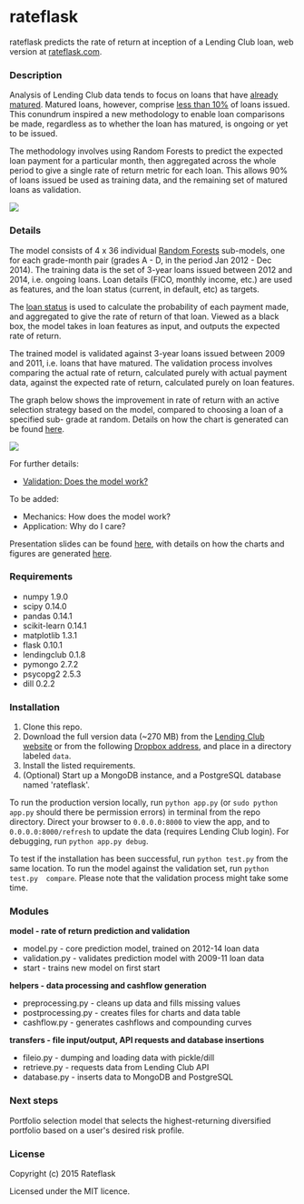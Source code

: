 rateflask
========

rateflask predicts the rate of return at inception of a Lending Club loan, web 
version at [rateflask.com][rateflask.com].

### Description
Analysis of Lending Club data tends to focus on loans that have 
[already matured][already matured]. Matured loans, however, comprise 
[less than 10%][less than 10%] of loans issued. This conundrum inspired a new 
methodology to enable loan comparisons be made, regardless as to whether the 
loan has matured, is ongoing or yet to be issued.

The methodology involves using Random Forests to predict the expected loan 
payment for a particular month, then aggregated across the whole period to give 
a single rate of return metric for each loan. This allows 90% of loans issued be 
used as training data, and the remaining set of matured loans as validation.

![][issuance]

### Details

The model consists of 4 x 36 individual [Random Forests][Random Forests] sub-models, 
one for each grade-month pair (grades A - D, in the period Jan 2012 - Dec 2014). 
The training data is the set of 3-year loans issued between 2012 and 2014, i.e. 
ongoing loans. Loan details (FICO, monthly income, etc.) are used as features, 
and the loan status (current, in default, etc) as targets.

The [loan status][loan status] is used to calculate the probability of each 
payment made, and aggregated to give the rate of return of that loan. Viewed as a black box, the 
model takes in loan features as input, and outputs the expected rate of return.

The trained model is validated against 3-year loans issued between 2009 and
2011, i.e. loans that have matured. The validation process involves comparing 
the actual rate of return, calculated purely with actual payment data, against
the expected rate of return, calculated purely on loan features.

The graph below shows the improvement in rate of return with an active selection
strategy based on the model, compared to choosing a loan of a specified sub-
grade at random. Details on how the chart is generated can be found 
[here][charts].

![][quartile]

For further details:
* [Validation: Does the model work?][validation]

To be added:
* Mechanics: How does the model work?
* Application: Why do I care?

Presentation slides can be found [here][presentation], with details on how the 
charts and figures are generated [here][charts].

### Requirements
* numpy 1.9.0
* scipy 0.14.0
* pandas 0.14.1
* scikit-learn 0.14.1
* matplotlib 1.3.1
* flask 0.10.1
* lendingclub 0.1.8
* pymongo 2.7.2
* psycopg2 2.5.3
* dill 0.2.2

### Installation
1. Clone this repo.
2. Download the full version data (~270 MB) from the 
[Lending Club website][Lending Club website] or from the following 
[Dropbox address][Dropbox address], and place in a directory labeled `data`.
3. Install the listed requirements.
4. (Optional) Start up a MongoDB instance, and a PostgreSQL database named 
'rateflask'.

To run the production version locally, run `python app.py` (or `sudo python 
app.py` should there be permission errors) in terminal from the repo directory.
Direct your browser to `0.0.0.0:8000` to view the app, and to 
`0.0.0.0:8000/refresh` to update the data (requires Lending Club login). For 
debugging, run `python app.py debug`.

To test if the installation has been successful, run `python test.py` from the 
same location. To run the model against the validation set, run `python test.py 
compare`. Please note that the validation process might take some time.

### Modules

**model - rate of return prediction and validation**
* model.py - core prediction model, trained on 2012-14 loan data
* validation.py - validates prediction model with 2009-11 loan data
* start - trains new model on first start

**helpers - data processing and cashflow generation**
* preprocessing.py - cleans up data and fills missing values
* postprocessing.py - creates files for charts and data table
* cashflow.py - generates cashflows and compounding curves

**transfers - file input/output, API requests and database insertions**
* fileio.py - dumping and loading data with pickle/dill
* retrieve.py - requests data from Lending Club API
* database.py - inserts data to MongoDB and PostgreSQL

### Next steps

Portfolio selection model that selects the highest-returning diversified 
portfolio based on a user's desired risk profile.

### License

Copyright (c) 2015 Rateflask

Licensed under the MIT licence.


<!-- links -->

[rateflask.com]: http://www.rateflask.com

[already matured]: https://www.lendingrobot.com/#/resources/charts
[less than 10%]: https://www.lendingclub.com/info/statistics.action
[issuance]: static/images/issuance.png

[Random Forests]: http://en.wikipedia.org/wiki/Random_forest
[loan status]: https://www.lendingclub.com/info/demand-and-credit-profile.action
[charts]: http://nbviewer.ipython.org/github/savarin/rateflask/blob/master/notebooks/charts.ipynb
[quartile]: static/images/quartile.png

[validation]: http://nbviewer.ipython.org/github/savarin/rateflask/blob/master/notebooks/validation.ipynb
[presentation]: https://github.com/savarin/rateflask/blob/master/notebooks/presentation.pdf

[Lending Club website]: https://www.lendingclub.com/info/download-data.action
[Dropbox address]: https://www.dropbox.com/sh/pmwh81xl7bi5axv/AABSewOpldF2zdqr6JOP5lNha?dl=0